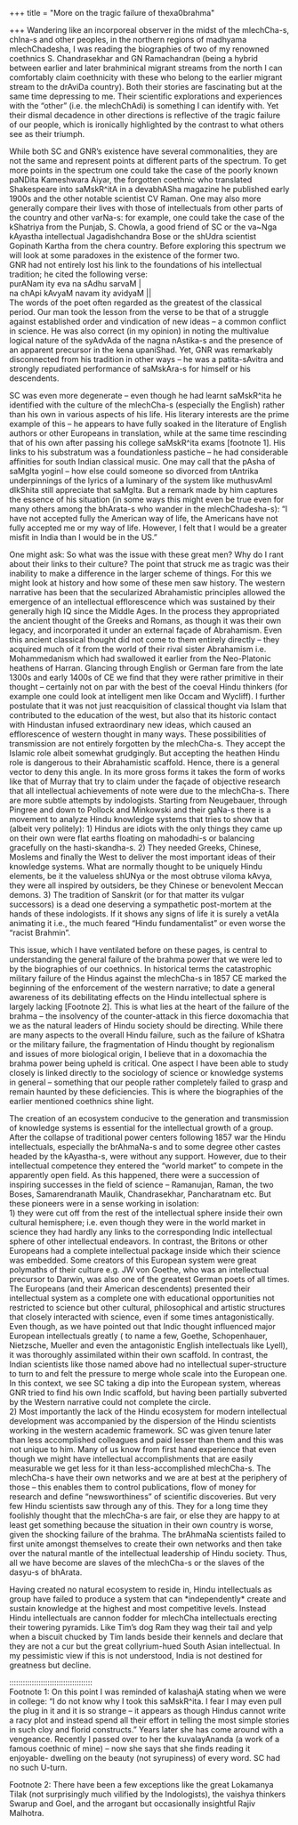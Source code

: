 +++
title = "More on the tragic failure of thexa0brahma"

+++
Wandering like an incorporeal observer in the midst of the mlechCha-s,
chIna-s and other peoples, in the northern regions of madhyama
mlechChadesha, I was reading the biographies of two of my renowned
coethnics S. Chandrasekhar and GN Ramachandran (being a hybrid between
earlier and later brahminical migrant streams from the north I can
comfortably claim coethnicity with these who belong to the earlier
migrant stream to the drAviDa country). Both their stories are
fascinating but at the same time depressing to me. Their scientific
explorations and experiences with the “other” (i.e. the mlechChAdi) is
something I can identify with. Yet their dismal decadence in other
directions is reflective of the tragic failure of our people, which is
ironically highlighted by the contrast to what others see as their
triumph.

While both SC and GNR’s existence have several commonalities, they are
not the same and represent points at different parts of the spectrum. To
get more points in the spectrum one could take the case of the poorly
known paNDita Kameshwara Aiyar, the forgotten coethnic who translated
Shakespeare into saMskR^itA in a devabhASha magazine he published early
1900s and the other notable scientist CV Raman. One may also more
generally compare their lives with those of intellectuals from other
parts of the country and other varNa-s: for example, one could take the
case of the kShatriya from the Punjab, S. Chowla, a good friend of SC or
the va\~Nga kAyastha intellectual Jagadishchandra Bose or the shUdra
scientist Gopinath Kartha from the chera country. Before exploring this
spectrum we will look at some paradoxes in the existence of the former
two.  
GNR had not entirely lost his link to the foundations of his
intellectual tradition; he cited the following verse:  
purANam ity eva na sAdhu sarvaM |  
na chApi kAvyaM navam ity avidyaM ||  
The words of the poet often regarded as the greatest of the classical
period. Our man took the lesson from the verse to be that of a struggle
against established order and vindication of new ideas – a common
conflict in science. He was also correct (in my opinion) in noting the
multivalue logical nature of the syAdvAda of the nagna nAstika-s and the
presence of an apparent precursor in the kena upaniShad. Yet, GNR was
remarkably disconnected from his tradition in other ways – he was a
patita-sAvitra and strongly repudiated performance of saMskAra-s for
himself or his descendents.

SC was even more degenerate – even though he had learnt saMskR^ita he
identified with the culture of the mlechCha-s (especially the English)
rather than his own in various aspects of his life. His literary
interests are the prime example of this – he appears to have fully
soaked in the literature of English authors or other Europeans in
translation, while at the same time rescinding that of his own after
passing his college saMskR^ita exams \[footnote 1\]. His links to his
substratum was a foundationless pastiche – he had considerable
affinities for south Indian classical music. One may call that the pAsha
of saMgIta yoginI – how else could someone so divorced from tAntrika
underpinnings of the lyrics of a luminary of the system like muthusvAmI
dIkShita still appreciate that saMgIta. But a remark made by him
captures the essence of his situation (in some ways this might even be
true even for many others among the bhArata-s who wander in the
mlechChadesha-s): “I have not accepted fully the American way of life,
the Americans have not fully accepted me or my way of life. However, I
felt that I would be a greater misfit in India than I would be in the
US.”

One might ask: So what was the issue with these great men? Why do I rant
about their links to their culture? The point that struck me as tragic
was their inability to make a difference in the larger scheme of things.
For this we might look at history and how some of these men saw history.
The western narrative has been that the secularized Abrahamistic
principles allowed the emergence of an intellectual efflorescence which
was sustained by their generally high IQ since the Middle Ages. In the
process they appropriated the ancient thought of the Greeks and Romans,
as though it was their own legacy, and incorporated it under an external
façade of Abrahamism. Even this ancient classical thought did not come
to them entirely directly – they acquired much of it from the world of
their rival sister Abrahamism i.e. Mohammedanism which had swallowed it
earlier from the Neo-Platonic heathens of Harran. Glancing through
English or German fare from the late 1300s and early 1400s of CE we find
that they were rather primitive in their thought – certainly not on par
with the best of the coeval Hindu thinkers (for example one could look
at intelligent men like Occam and Wycliff). I further postulate that it
was not just reacquisition of classical thought via Islam that
contributed to the education of the west, but also that its historic
contact with Hindustan infused extraordinary new ideas, which caused an
efflorescence of western thought in many ways. These possibilities of
transmission are not entirely forgotten by the mlechCha-s. They accept
the Islamic role albeit somewhat grudgingly. But accepting the heathen
Hindu role is dangerous to their Abrahamistic scaffold. Hence, there is
a general vector to deny this angle. In its more gross forms it takes
the form of works like that of Murray that try to claim under the façade
of objective research that all intellectual achievements of note were
due to the mlechCha-s. There are more subtle attempts by indologists.
Starting from Neugebauer, through Pingree and down to Pollock and
Minkowski and their gaNa-s there is a movement to analyze Hindu
knowledge systems that tries to show that (albeit very politely): 1)
Hindus are idiots with the only things they came up on their own were
flat earths floating on mahodadhi-s or balancing gracefully on the
hasti-skandha-s. 2) They needed Greeks, Chinese, Moslems and finally the
West to deliver the most important ideas of their knowledge systems.
What are normally thought to be uniquely Hindu elements, be it the
valueless shUNya or the most obtruse viloma kAvya, they were all
inspired by outsiders, be they Chinese or benevolent Meccan demons. 3)
The tradition of Sanskrit (or for that matter its vulgar successors) is
a dead one deserving a sympathetic post-mortem at the hands of these
indologists. If it shows any signs of life it is surely a vetAla
animating it i.e., the much feared “Hindu fundamentalist” or even worse
the “racist Brahmin”.

This issue, which I have ventilated before on these pages, is central to
understanding the general failure of the brahma power that we were led
to by the biographies of our coethnics. In historical terms the
catastrophic military failure of the Hindus against the mlechCha-s in
1857 CE marked the beginning of the enforcement of the western
narrative; to date a general awareness of its debilitating effects on
the Hindu intellectual sphere is largely lacking \[Footnote 2\]. This is
what lies at the heart of the failure of the brahma – the insolvency of
the counter-attack in this fierce doxomachia that we as the natural
leaders of Hindu society should be directing. While there are many
aspects to the overall Hindu failure, such as the failure of kShatra or
the military failure, the fragmentation of Hindu thought by regionalism
and issues of more biological origin, I believe that in a doxomachia the
brahma power being upheld is critical. One aspect I have been able to
study closely is linked directly to the sociology of science or
knowledge systems in general – something that our people rather
completely failed to grasp and remain haunted by these deficiencies.
This is where the biographies of the earlier mentioned coethnics shine
light.

The creation of an ecosystem conducive to the generation and
transmission of knowledge systems is essential for the intellectual
growth of a group. After the collapse of traditional power centers
following 1857 war the Hindu intellectuals, especially the brAhmaNa-s
and to some degree other castes headed by the kAyastha-s, were without
any support. However, due to their intellectual competence they entered
the “world market” to compete in the apparently open field. As this
happened, there were a succession of inspiring successes in the field of
science – Ramanujan, Raman, the two Boses, Samarendranath Maulik,
Chandrasekhar, Pancharatnam etc. But these pioneers were in a sense
working in isolation:  
1\) they were cut off from the rest of the intellectual sphere inside
their own cultural hemisphere; i.e. even though they were in the world
market in science they had hardly any links to the corresponding Indic
intellectual sphere of other intellectual endeavors. In contrast, the
Britons or other Europeans had a complete intellectual package inside
which their science was embedded. Some creators of this European system
were great polymaths of their culture e.g. JW von Goethe, who was an
intellectual precursor to Darwin, was also one of the greatest German
poets of all times. The Europeans (and their American descendents)
presented their intellectual system as a complete one with educational
opportunities not restricted to science but other cultural,
philosophical and artistic structures that closely interacted with
science, even if some times antagonistically. Even though, as we have
pointed out that Indic thought influenced major European intellectuals
greatly ( to name a few, Goethe, Schopenhauer, Nietzsche, Mueller and
even the antagonistic English intellectuals like Lyell), it was
thoroughly assimilated within their own scaffold. In contrast, the
Indian scientists like those named above had no intellectual
super-structure to turn to and felt the pressure to merge whole scale
into the European one. In this context, we see SC taking a dip into the
European system, whereas GNR tried to find his own Indic scaffold, but
having been partially subverted by the Western narrative could not
complete the circle.  
2\) Most importantly the lack of the Hindu ecosystem for modern
intellectual development was accompanied by the dispersion of the Hindu
scientists working in the western academic framework. SC was given
tenure later than less accomplished colleagues and paid lesser than them
and this was not unique to him. Many of us know from first hand
experience that even though we might have intellectual accomplishments
that are easily measurable we get less for it than less-accomplished
mlechCha-s. The mlechCha-s have their own networks and we are at best at
the periphery of those – this enables them to control publications, flow
of money for research and define “newsworthiness” of scientific
discoveries. But very few Hindu scientists saw through any of this. They
for a long time they foolishly thought that the mlechCha-s are fair, or
else they are happy to at least get something because the situation in
their own country is worse, given the shocking failure of the brahma.
The brAhmaNa scientists failed to first unite amongst themselves to
create their own networks and then take over the natural mantle of the
intellectual leadership of Hindu society. Thus, all we have become are
slaves of the mlechCha-s or the slaves of the dasyu-s of bhArata.

Having created no natural ecosystem to reside in, Hindu intellectuals as
group have failed to produce a system that can \*independently\* create
and sustain knowledge at the highest and most competitive levels.
Instead Hindu intellectuals are cannon fodder for mlechCha intellectuals
erecting their towering pyramids. Like Tim’s dog Ram they wag their tail
and yelp when a biscuit chucked by Tim lands beside their kennels and
declare that they are not a cur but the great collyrium-hued South Asian
intellectual. In my pessimistic view if this is not understood, India is
not destined for greatness but decline.

:::::::::::::::::::::::::::::::::::::  
Footnote 1: On this point I was reminded of kalashajA stating when we
were in college: “I do not know why I took this saMskR^ita. I fear I may
even pull the plug in it and it is so strange – it appears as though
Hindus cannot write a racy plot and instead spend all their effort in
telling the most simple stories in such cloy and florid constructs.”
Years later she has come around with a vengeance. Recently I passed over
to her the kuvalayAnanda (a work of a famous coethnic of mine) – now she
says that she finds reading it enjoyable- dwelling on the beauty (not
syrupiness) of every word. SC had no such U-turn.

Footnote 2: There have been a few exceptions like the great Lokamanya
Tilak (not surprisingly much vilified by the Indologists), the vaishya
thinkers Swarup and Goel, and the arrogant but occasionally insightful
Rajiv Malhotra.
